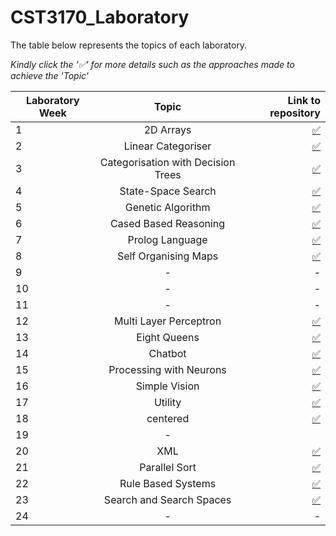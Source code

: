# CST3170_Laboratory

The table below represents the topics of each laboratory. 

  _Kindly click the '✅' for more details such as the approaches made to achieve the 'Topic'_

| Laboratory Week        | Topic         | Link to repository |
| ---------------------- |:------------: | -------------------------------: |
| 1           | 2D Arrays | [✅](./src/lab1)              |
| 2           | Linear Categoriser      |        [✅](./src/lab2)          |
| 3           | Categorisation with Decision Trees      |         [✅](./src/lab3)         |
| 4           | State-Space Search |         [✅](./src/lab4)     |
| 5           | Genetic Algorithm      |           [✅](./src/lab5)      |
| 6           | Cased Based Reasoning      |         [✅](./src/lab6)          |
| 7           | Prolog Language | [✅](./src/lab7)               |
| 8           | Self Organising Maps      |        [✅](./src/lab8)         |
| 9           | -      |    -               |
| 10          | -      |    -               |
| 11          | - | -              |
| 12          | Multi Layer Perceptron      |  [✅](./src/lab12)  |
| 13          | Eight Queens      |    [✅](./src/lab13) |
| 14          | Chatbot | [✅](./src/lab14) |
| 15          | Processing with Neurons      |   [✅](./src/lab15) |
| 16          | Simple Vision      |    [✅](./src/lab16) |
| 17          | Utility | [✅](./src/lab17) |
| 18          | centered      |   [✅](./src/lab18) |
| 19          | -     |    |
| 20          | XML | [✅](./src/lab20) |
| 21          | Parallel Sort      |   [✅](./src/lab21) |
| 22          | Rule Based Systems      |    [✅](./src/lab22) |
| 23          | Search and Search Spaces | [✅](./src/lab23) |
| 24          | - | - |
